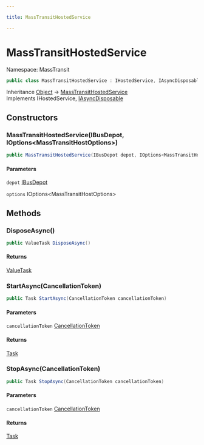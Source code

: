 ```yaml
---

title: MassTransitHostedService

---
```


# MassTransitHostedService

Namespace: MassTransit

```csharp
public class MassTransitHostedService : IHostedService, IAsyncDisposable
```

Inheritance [Object](https://learn.microsoft.com/en-us/dotnet/api/system.object) → [MassTransitHostedService](../masstransit/masstransithostedservice)<br/>
Implements IHostedService, [IAsyncDisposable](https://learn.microsoft.com/en-us/dotnet/api/system.iasyncdisposable)

## Constructors

### **MassTransitHostedService(IBusDepot, IOptions\<MassTransitHostOptions\>)**

```csharp
public MassTransitHostedService(IBusDepot depot, IOptions<MassTransitHostOptions> options)
```

#### Parameters

`depot` [IBusDepot](../../masstransit-abstractions/masstransit/ibusdepot)<br/>

`options` IOptions\<MassTransitHostOptions\><br/>

## Methods

### **DisposeAsync()**

```csharp
public ValueTask DisposeAsync()
```

#### Returns

[ValueTask](https://learn.microsoft.com/en-us/dotnet/api/system.threading.tasks.valuetask)<br/>

### **StartAsync(CancellationToken)**

```csharp
public Task StartAsync(CancellationToken cancellationToken)
```

#### Parameters

`cancellationToken` [CancellationToken](https://learn.microsoft.com/en-us/dotnet/api/system.threading.cancellationtoken)<br/>

#### Returns

[Task](https://learn.microsoft.com/en-us/dotnet/api/system.threading.tasks.task)<br/>

### **StopAsync(CancellationToken)**

```csharp
public Task StopAsync(CancellationToken cancellationToken)
```

#### Parameters

`cancellationToken` [CancellationToken](https://learn.microsoft.com/en-us/dotnet/api/system.threading.cancellationtoken)<br/>

#### Returns

[Task](https://learn.microsoft.com/en-us/dotnet/api/system.threading.tasks.task)<br/>
